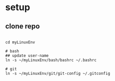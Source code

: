setup
=====

clone repo
-------------
```
```

```
cd myLinuxEnv

# bash
## update user-name
ln -s ~/myLinuxEnv/bash/bashrc ~/.bashrc

# git
ln -s ~/myLinuxEnv/git/git-config ~/.gitconfig
```
